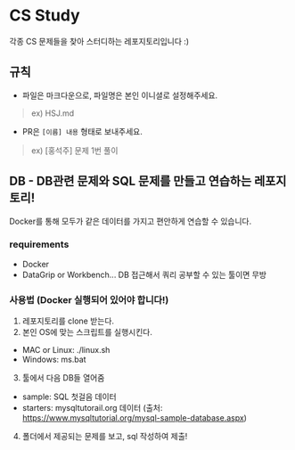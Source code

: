 # CS Study

각종 CS 문제들을 찾아 스터디하는 레포지토리입니다 :) 

## 규칙

- 파일은 마크다운으로, 파일명은 본인 이니셜로 설정해주세요.
> ex) HSJ.md

- PR은 `[이름] 내용` 형태로 보내주세요.
> ex) [홍석주] 문제 1번 풀이


## DB - DB관련 문제와 SQL 문제를 만들고 연습하는 레포지토리!

Docker를 통해 모두가 같은 데이터를 가지고 편안하게 연습할 수 있습니다.

### requirements

- Docker
- DataGrip or Workbench... DB 접근해서 쿼리 공부할 수 있는 툴이면 무방

### 사용법 (Docker 실행되어 있어야 합니다!)

1. 레포지토리를 clone 받는다.
2. 본인 OS에 맞는 스크립트를 실행시킨다.
  - MAC or Linux: ./linux.sh
  - Windows: ms.bat
3. 툴에서 다음 DB들 열어줌
  - sample: SQL 첫걸음 데이터
  - starters: mysqltutorail.org 데이터 (출처: https://www.mysqltutorial.org/mysql-sample-database.aspx)
4. 폴더에서 제공되는 문제를 보고, sql 작성하여 제출!
